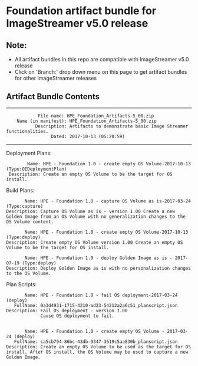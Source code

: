 
# Foundation artifact bundle for ImageStreamer v5.0 release

## Note: 
- All artifact bundles in this repo are compatible with ImageStreamer v5.0 release
- Click on 'Branch:' drop down menu on this page to get artifact bundles for other ImageStreamer releases

## Artifact Bundle Contents

--------------------------------------------------------------------------------

	            File name: HPE_Foundation_Artifacts-5_00.zip
		Name (in manifest): HPE_Foundation_Artifacts-5_00.zip
		       Description: Artifacts to demonstrate basic Image Streamer functionalities. 
		             Dated: 2017-10-13 (05:20:59)

--------------------------------------------------------------------------------

Deployment Plans:

	        Name: HPE - Foundation 1.0 - create empty OS Volume-2017-10-13 (Type:OEDeploymentPlan)
	 Description: Create an empty OS Volume to be the target for OS install. 


Build Plans:

	       Name: HPE - Foundation 1.0 - capture OS Volume as is-2017-03-24 (Type:capture)
	Description: Capture OS Volume as is - version 1.00 Create a new Golden Image from an OS Volume with no generalization changes to the OS Volume content.

	       Name: HPE - Foundation 1.0 - create empty OS Volume-2017-10-13 (Type:deploy)
	Description: Create empty OS Volume version 1.00 Create an empty OS Volume to be the target for OS install.

	       Name: HPE - Foundation 1.0 - deploy Golden Image as is - 2017-07-19 (Type:deploy)
	Description: Deploy Golden Image as is with no personalization changes to the OS Volume.


Plan Scripts:

	       Name: HPE - Foundation 1.0 - fail OS deployment-2017-03-24 (deploy)
	   FullName: 0a3d4931-1715-4210-ad23-54212a2a6c51_planscript.json
	Description: Fail OS deployment - version 1.00 
	             Cause OS deployment to fail.


	       Name: HPE - Foundation 1.0 - create empty OS Volume - 2017-03-24 (deploy)
	   FullName: ca5cb794-86bc-43db-9347-3619c5aa830b_planscript.json
	Description: Create an empty OS Volume to be used as the target for OS install. After OS install, the OS Volume may be used to capture a new Golden Image.


